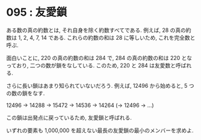 # 095 : 友愛鎖

ある数の真の約数とは, それ自身を除く約数すべてである. 例えば, 28 の真の約数は 1, 2, 4, 7, 14 である. これらの約数の和は 28 に等しいため, これを完全数と呼ぶ.

面白いことに, 220 の真の約数の和は 284 で, 284 の真の約数の和は 220 となっており, 二つの数が鎖をなしている. このため, 220 と 284 は友愛数と呼ばれる.

さらに長い鎖はあまり知られていないだろう. 例えば, 12496 から始めると, 5 つの数の鎖をなす.

12496 → 14288 → 15472 → 14536 → 14264 \(→ 12496 → ...\)

この鎖は出発点に戻っているため, 友愛鎖と呼ばれる.

いずれの要素も 1,000,000 を超えない最長の友愛鎖の最小のメンバーを求めよ.

